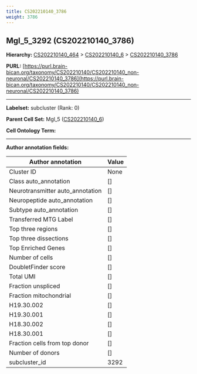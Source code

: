 ```yaml
---
title: CS202210140_3786
weight: 3786
---
```

## Mgl_5_3292 (CS202210140_3786)
<b>Hierarchy: </b>
[CS202210140_464](../CS202210140_464) >
[CS202210140_6](../CS202210140_6) >
[CS202210140_3786](../CS202210140_3786)

**PURL:** [https://purl.brain-bican.org/taxonomy/CS202210140/CS202210140_non-neuronal/CS202210140_3786](https://purl.brain-bican.org/taxonomy/CS202210140/CS202210140_non-neuronal/CS202210140_3786)

---


**Labelset:** subcluster (Rank: 0)

**Parent Cell Set:** Mgl_5 ([CS202210140_6](../CS202210140_6))



**Cell Ontology Term:** 

[MARKER GENES.]: #


---

[TRANSFERRED ANNOTATIONS.]: #


[AUTHOR ANNOTATION FIELDS.]: #


**Author annotation fields:**

| Author annotation | Value |
|-------------------|-------|
|Cluster ID|None|
|Class auto_annotation|[]|
|Neurotransmitter auto_annotation|[]|
|Neuropeptide auto_annotation|[]|
|Subtype auto_annotation|[]|
|Transferred MTG Label|[]|
|Top three regions|[]|
|Top three dissections|[]|
|Top Enriched Genes|[]|
|Number of cells|[]|
|DoubletFinder score|[]|
|Total UMI|[]|
|Fraction unspliced|[]|
|Fraction mitochondrial|[]|
|H19.30.002|[]|
|H19.30.001|[]|
|H18.30.002|[]|
|H18.30.001|[]|
|Fraction cells from top donor|[]|
|Number of donors|[]|
|subcluster_id|3292|
